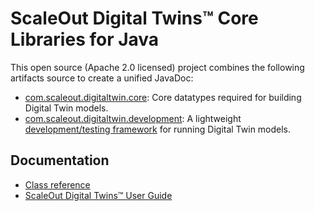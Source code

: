 # ScaleOut Digital Twins&trade; Core Libraries for Java

This open source (Apache 2.0 licensed) project combines the following artifacts source to create a unified JavaDoc:

- [com.scaleout.digitaltwin.core](https://repo.scaleoutsoftware.com/#artifact/com.scaleoutsoftware.digitaltwin/core): Core datatypes required for building Digital Twin models.
- [com.scaleout.digitaltwin.development](https://repo.scaleoutsoftware.com/#artifact/com.scaleoutsoftware.digitaltwin/development): A lightweight [development/testing framework](https://static.scaleoutsoftware.com/docs/digital_twin_user_guide/software_toolkit/dt_builder/java_api/workbench.html) for running Digital Twin models.

## Documentation
- [Class reference](https://scaleoutsoftware.github.io/JavaDigitalTwinCore/)
- [ScaleOut Digital Twins&trade; User Guide](https://static.scaleoutsoftware.com/docs/digital_twin_user_guide/index.html)